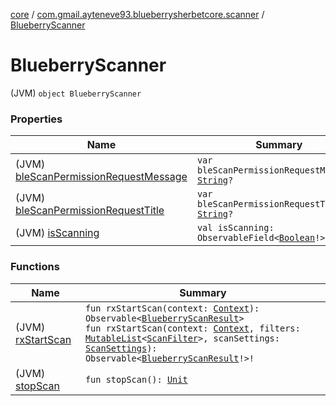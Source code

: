 [core](../../index.md) / [com.gmail.ayteneve93.blueberrysherbetcore.scanner](../index.md) / [BlueberryScanner](./index.md)

# BlueberryScanner

(JVM) `object BlueberryScanner`

### Properties

| Name | Summary |
|---|---|
| (JVM) [bleScanPermissionRequestMessage](ble-scan-permission-request-message.md) | `var bleScanPermissionRequestMessage: `[`String`](https://kotlinlang.org/api/latest/jvm/stdlib/kotlin/-string/index.html)`?` |
| (JVM) [bleScanPermissionRequestTitle](ble-scan-permission-request-title.md) | `var bleScanPermissionRequestTitle: `[`String`](https://kotlinlang.org/api/latest/jvm/stdlib/kotlin/-string/index.html)`?` |
| (JVM) [isScanning](is-scanning.md) | `val isScanning: ObservableField<`[`Boolean`](https://kotlinlang.org/api/latest/jvm/stdlib/kotlin/-boolean/index.html)`!>` |

### Functions

| Name | Summary |
|---|---|
| (JVM) [rxStartScan](rx-start-scan.md) | `fun rxStartScan(context: `[`Context`](https://developer.android.com/reference/android/content/Context.html)`): Observable<`[`BlueberryScanResult`](../-blueberry-scan-result/index.md)`>`<br>`fun rxStartScan(context: `[`Context`](https://developer.android.com/reference/android/content/Context.html)`, filters: `[`MutableList`](https://kotlinlang.org/api/latest/jvm/stdlib/kotlin.collections/-mutable-list/index.html)`<`[`ScanFilter`](https://developer.android.com/reference/android/bluetooth/le/ScanFilter.html)`>, scanSettings: `[`ScanSettings`](https://developer.android.com/reference/android/bluetooth/le/ScanSettings.html)`): Observable<`[`BlueberryScanResult`](../-blueberry-scan-result/index.md)`!>!` |
| (JVM) [stopScan](stop-scan.md) | `fun stopScan(): `[`Unit`](https://kotlinlang.org/api/latest/jvm/stdlib/kotlin/-unit/index.html) |
